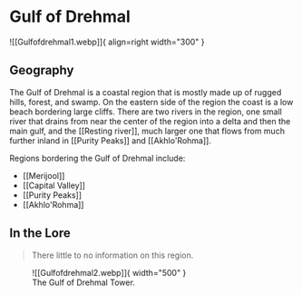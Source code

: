 # Gulf of Drehmal

![[Gulfofdrehmal1.webp]]{ align=right width="300" }

## Geography

The Gulf of Drehmal is a coastal region that is mostly made up of rugged hills, forest, and swamp. On the eastern side of the region the coast is a low beach bordering large cliffs. There are two rivers in the region, one small river that drains from near the center of the region into a delta and then the main gulf, and the [[Resting river]], much larger one that flows from much further inland in [[Purity Peaks]] and [[Akhlo'Rohma]].

Regions bordering the Gulf of Drehmal include:

- [[Merijool]]
- [[Capital Valley]]
- [[Purity Peaks]]
- [[Akhlo'Rohma]]

## In the Lore

> There little to no information on this region.

<figure markdown>
  ![[Gulfofdrehmal2.webp]]{ width="500" }
  <figcaption>The Gulf of Drehmal Tower.</figcaption>
</figure>
